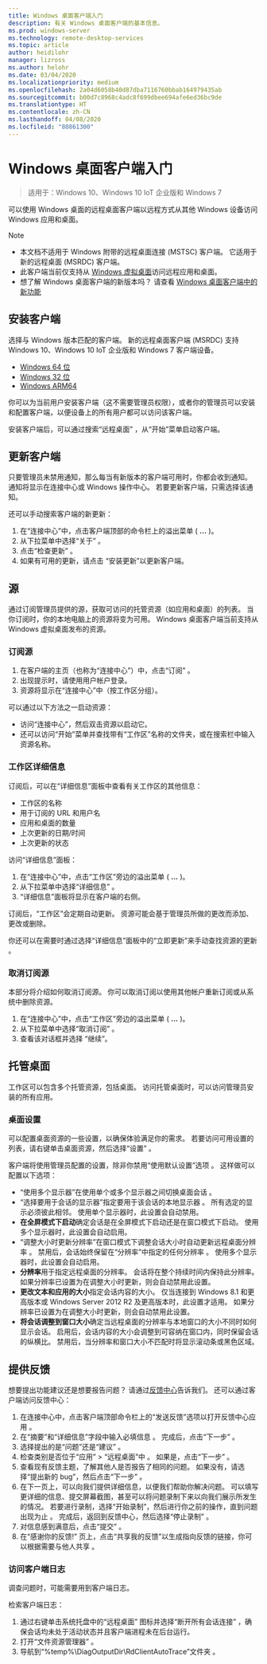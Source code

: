 ```yaml
---
title: Windows 桌面客户端入门
description: 有关 Windows 桌面客户端的基本信息。
ms.prod: windows-server
ms.technology: remote-desktop-services
ms.topic: article
author: heidilohr
manager: lizross
ms.author: helohr
ms.date: 03/04/2020
ms.localizationpriority: medium
ms.openlocfilehash: 2a04d6058b40d87dba7116760bbab164979435ab
ms.sourcegitcommit: b00d7c8968c4adc8f699dbee694afe6ed36bc9de
ms.translationtype: HT
ms.contentlocale: zh-CN
ms.lasthandoff: 04/08/2020
ms.locfileid: "80861300"
---
```

# <a name="get-started-with-the-windows-desktop-client"></a>Windows 桌面客户端入门

>适用于：Windows 10、Windows 10 IoT 企业版和 Windows 7

可以使用 Windows 桌面的远程桌面客户端以远程方式从其他 Windows 设备访问 Windows 应用和桌面。

> [!NOTE]
> - 本文档不适用于 Windows 附带的远程桌面连接 (MSTSC) 客户端。 它适用于新的远程桌面 (MSRDC) 客户端。
> - 此客户端当前仅支持从 [Windows 虚拟桌面](https://aka.ms/wvd)访问远程应用和桌面。
> - 想了解 Windows 桌面客户端的新版本吗？ 请查看 [Windows 桌面客户端中的新功能](windowsdesktop-whatsnew.md)

## <a name="install-the-client"></a>安装客户端

选择与 Windows 版本匹配的客户端。 新的远程桌面客户端 (MSRDC) 支持 Windows 10、Windows 10 IoT 企业版和 Windows 7 客户端设备。

- [Windows 64 位](https://go.microsoft.com/fwlink/?linkid=2068602)
- [Windows 32 位](https://go.microsoft.com/fwlink/?linkid=2098960)
- [Windows ARM64](https://go.microsoft.com/fwlink/?linkid=2098961)

你可以为当前用户安装客户端（这不需要管理员权限），或者你的管理员可以安装和配置客户端，以便设备上的所有用户都可以访问该客户端。

安装客户端后，可以通过搜索“远程桌面”  ，从“开始”菜单启动客户端。

## <a name="update-the-client"></a>更新客户端

只要管理员未禁用通知，那么每当有新版本的客户端可用时，你都会收到通知。 通知将显示在连接中心或 Windows 操作中心。 若要更新客户端，只需选择该通知。

还可以手动搜索客户端的新更新：

1. 在“连接中心”中，点击客户端顶部的命令栏上的溢出菜单 ( **...** )。
2. 从下拉菜单中选择“关于”  。
3. 点击“检查更新”  。
4. 如果有可用的更新，请点击  “安装更新”以更新客户端。

## <a name="feeds"></a>源

通过订阅管理员提供的源，获取可访问的托管资源（如应用和桌面）的列表。 当你订阅时，你的本地电脑上的资源将变为可用。 Windows 桌面客户端当前支持从 Windows 虚拟桌面发布的资源。

### <a name="subscribe-to-a-feed"></a>订阅源

1. 在客户端的主页（也称为“连接中心”）中，点击“订阅”  。
2. 出现提示时，请使用用户帐户登录。
3. 资源将显示在“连接中心”中（按工作区分组）。

可以通过以下方法之一启动资源：

- 访问“连接中心”，然后双击资源以启动它。
- 还可以访问“开始”菜单并查找带有“工作区”名称的文件夹，或在搜索栏中输入资源名称。

### <a name="workspace-details"></a>工作区详细信息

订阅后，可以在“详细信息”面板中查看有关工作区的其他信息：

- 工作区的名称
- 用于订阅的 URL 和用户名
- 应用和桌面的数量
- 上次更新的日期/时间
- 上次更新的状态

访问“详细信息”面板：

1. 在“连接中心”中，点击“工作区”旁边的溢出菜单 ( **...** )。
2. 从下拉菜单中选择“详细信息”  。
3. “详细信息”面板将显示在客户端的右侧。

订阅后，“工作区”会定期自动更新。 资源可能会基于管理员所做的更改而添加、更改或删除。

你还可以在需要时通过选择“详细信息”面板中的“立即更新”来手动查找资源的更新  。

### <a name="unsubscribe-from-a-feed"></a>取消订阅源

本部分将介绍如何取消订阅源。 你可以取消订阅以使用其他帐户重新订阅或从系统中删除资源。

1. 在“连接中心”中，点击“工作区”旁边的溢出菜单 ( **...** )。
2. 从下拉菜单中选择“取消订阅”  。
3. 查看该对话框并选择  “继续”。

## <a name="managed-desktops"></a>托管桌面

工作区可以包含多个托管资源，包括桌面。 访问托管桌面时，可以访问管理员安装的所有应用。

### <a name="desktop-settings"></a>桌面设置

可以配置桌面资源的一些设置，以确保体验满足你的需求。 若要访问可用设置的列表，请右键单击桌面资源，然后选择“设置”  。

客户端将使用管理员配置的设置，除非你禁用“使用默认设置”选项  。 这样做可以配置以下选项：

- “使用多个显示器”在使用单个或多个显示器之间切换桌面会话  。
- “选择要用于会话的显示器”指定要用于该会话的本地显示器  。 所有选定的显示必须彼此相邻。 使用单个显示器时，此设置会自动禁用。
- **在全屏模式下启动**确定会话是在全屏模式下启动还是在窗口模式下启动。 使用多个显示器时，此设置会自动启用。
- “调整大小时更新分辨率”在窗口模式下调整会话大小时自动更新远程桌面分辨率  。 禁用后，会话始终保留在“分辨率”中指定的任何分辨率  。 使用多个显示器时，此设置会自动启用。
- **分辨率**用于指定远程桌面的分辨率。 会话将在整个持续时间内保持此分辨率。 如果分辨率已设置为在调整大小时更新，则会自动禁用此设置。
- **更改文本和应用的大小**指定会话内容的大小。 仅当连接到 Windows 8.1 和更高版本或 Windows Server 2012 R2 及更高版本时，此设置才适用。 如果分辨率已设置为在调整大小时更新，则会自动禁用此设置。
- **将会话调整到窗口大小**确定当远程桌面的分辨率与本地窗口的大小不同时如何显示会话。 启用后，会话内容的大小会调整到可容纳在窗口内，同时保留会话的纵横比。 禁用后，当分辨率和窗口大小不匹配时将显示滚动条或黑色区域。

## <a name="provide-feedback"></a>提供反馈

想要提出功能建议还是想要报告问题？ 请通过[反馈中心](feedback-hub://?tabid=2&contextid=883)告诉我们。 还可以通过客户端访问反馈中心：

1. 在连接中心中，点击客户端顶部命令栏上的“发送反馈”选项以打开反馈中心应用  。
2. 在“摘要”和“详细信息”字段中输入必填信息   。 完成后，点击“下一步”  。
3. 选择提出的是“问题”还是“建议”   。
4. 检查类别是否位于“应用” > “远程桌面”中   。 如果是，点击“下一步”  。
5. 查看现有反馈主题，了解其他人是否报告了相同的问题。 如果没有，请选择“提出新的 bug”，然后点击“下一步”   。
6. 在下一页上，可以向我们提供详细信息，以便我们帮助你解决问题。 可以填写更详细的信息、提交屏幕截图，甚至可以将问题录制下来以向我们展示所发生的情况。 若要进行录制，选择“开始录制”，然后进行你之前的操作，直到问题出现为止  。 完成后，返回到反馈中心，然后选择“停止录制”  。
7. 对信息感到满意后，点击“提交”  。
8. 在“感谢你的反馈!” 页上，点击“共享我的反馈”以生成指向反馈的链接，你可以根据需要与他人共享  。

### <a name="access-client-logs"></a>访问客户端日志

调查问题时，可能需要用到客户端日志。

检索客户端日志：

1. 通过右键单击系统托盘中的“远程桌面”  图标并选择“断开所有会话连接”  ，确保会话均未处于活动状态并且客户端进程未在后台运行。
2. 打开“文件资源管理器”  。
3. 导航到“%temp%\DiagOutputDir\RdClientAutoTrace”文件夹  。
